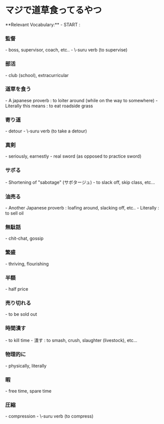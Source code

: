 # マジで道草食ってるやつ

<div id="player" data-video-id="q5QVX7BCnUk" data-time-points='[{ "time": 5, "text": "道草を食う is a Japanese proverb meaning : to loiter around, but he&#39;s literally eating roadside grass lol" },{ "time": 9, "text": " " },{ "time": 22, "text": "This time he&#39;s actually selling oil, \"油を売る\" another Japanese proverb for loitering around and slacking off, etc..." },{ "time": 26, "text": " \"He&#39;s not just gossiping or chatting around...\" \n The proverb originates from the Edo period : there were people who sold hair oil and engaged in idle chatter with women while doing business, leading to slacking off at work. " },{ "time": 30, "text": " " },{ "time": 39, "text": " \"Time is breaking...\" " },{ "time": 40, "text": " \"like in a physical, literal sense it is breaking.\" " },{ "time": 44, "text": " " }]'>
</div>
<div id="text-display"> </div>
<div id="timestamps" markdown>
**Relevant Vocabulary:**
- START :
    <div class="timestamp" data-time="１"> <h3>監督</h3> </div>
- boss, supervisor, coach, etc..
- \-suru verb (to supervise)
    <div class="timestamp" data-time="2"> <h3>部活</h3> </div>
- club (school), extracurricular
    <div class="timestamp" data-time="5"> <h3>道草を食う</h3> </div>
- A japanese proverb : to loiter around (while on the way to somewhere)
- Literally this means : to eat roadside grass
    <div class="timestamp" data-time="8"> <h3>寄り道</h3> </div>
- detour
- \-suru verb (to take a detour)
    <div class="timestamp" data-time="10"> <h3>真剣</h3> </div>
- seriously, earnestly
- real sword (as opposed to practice sword)
    <div class="timestamp" data-time="12"> <h3>サボる</h3> </div>
- Shortening of "sabotage" (サボタージュ)
- to slack off, skip class, etc...
    <div class="timestamp" data-time="22"> <h3>油売る</h3> </div>
- Another Japanese proverb : loafing around, slacking off, etc..
- Literally : to sell oil
    <div class="timestamp" data-time="26"> <h3>無駄話</h3> </div>
- chit-chat, gossip
    <div class="timestamp" data-time="27"> <h3>繁盛</h3> </div>
- thriving, flourishing
    <div class="timestamp" data-time="31"> <h3>半額</h3> </div>
- half price
    <div class="timestamp" data-time="31"> <h3>売り切れる</h3> </div>
- to be sold out
    <div class="timestamp" data-time="39"> <h3>時間潰す</h3> </div>
- to kill time
- 潰す : to smash, crush, slaughter (livestock), etc...
    <div class="timestamp" data-time="40"> <h3>物理的に</h3> </div>
- physically, literally
    <div class="timestamp" data-time="42"> <h3>暇</h3> </div>
- free time, spare time
    <div class="timestamp" data-time="44"> <h3>圧縮</h3> </div>
- compression
- \-suru verb (to compress)
</div>

<script src="https://www.youtube.com/iframe_api"></script>